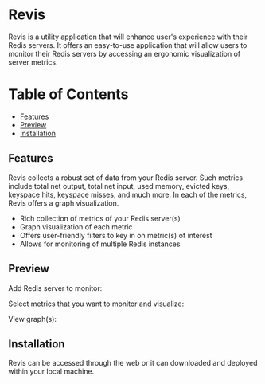 # Revis

Revis is a utility application that will enhance user's experience with their Redis servers. It offers an easy-to-use application that will allow users to monitor their Redis servers by accessing an ergonomic visualization of server metrics.

# Table of Contents

- [Features](#features)
- [Preview](#preview)
- [Installation](#installation)

## Features

Revis collects a robust set of data from your Redis server. Such metrics include total net output, total net input, used memory, evicted keys, keyspace hits, keyspace misses, and much more. In each of the metrics, Revis offers a graph visualization. 

* Rich collection of metrics of your Redis server(s)
* Graph visualization of each metric
* Offers user-friendly filters to key in on metric(s) of interest
* Allows for monitoring of multiple Redis instances

## Preview

Add Redis server to monitor:

Select metrics that you want to monitor and visualize:

View graph(s):

## Installation

Revis can be accessed through the web or it can downloaded and deployed within your local machine.  